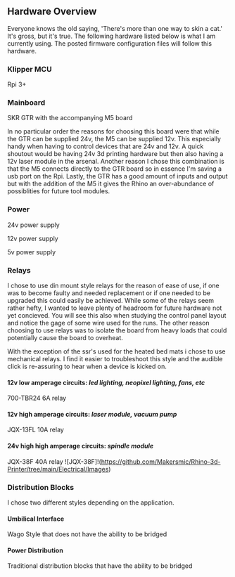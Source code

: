 ## Hardware Overview
Everyone knows the old saying, 'There's more than one way to skin a cat.'  It's gross, but it's true.  The following hardware listed below is what I am currently using.  The posted firmware configuration files will follow this hardware.

### Klipper MCU
Rpi 3+

### Mainboard
SKR GTR with the accompanying M5 board

In no particular order the reasons for choosing this board were that while the GTR can be supplied 24v, the M5 can be supplied 12v.  This especially handy when having to control devices that are 24v and 12v.  A quick shoutout would be having 24v 3d printing hardware but then also having a 12v laser module in the arsenal.  Another reason I chose this combination is that the M5 connects directly to the GTR board so in essence I'm saving a usb port on the Rpi.  Lastly, the GTR has a good amount of inputs and output but with the addition of the M5 it gives the Rhino an over-abundance of possiblities for future tool modules.

### Power
24v power supply

12v power supply

5v power supply

### Relays
I chose to use din mount style relays for the reason of ease of use, if one was to become faulty and needed replacement or if one needed to be upgraded this could easily be achieved.  While some of the relays seem rather hefty, I wanted to leave plenty of headroom for future hardware not yet concieved.  You will see this also when studying the control panel layout and notice the gage of some wire used for the runs.  The other reason choosing to use relays was to isolate the board from heavy loads that could potentially cause the board to overheat.

With the exception of the ssr's used for the heated bed mats i chose to use mechanical relays.  I find it easier to troubleshoot this style and the audible click is re-assuring to hear when a device is kicked on.

#### 12v low amperage circuits: *led lighting, neopixel lighting, fans, etc*
700-TBR24 6A relay

#### 12v high amperage circuits: *laser module, vacuum pump*
JQX-13FL 10A relay

#### 24v high high amperage circuits: *spindle module*
JQX-38F 40A relay
![JQX-38F]!(https://github.com/Makersmic/Rhino-3d-Printer/tree/main/Electrical/Images)

### Distribution Blocks
I chose two different styles depending on the application.  

#### Umbilical Interface
Wago Style that does not have the ability to be bridged

#### Power Distribution
Traditional distribution blocks that have the ability to be bridged


